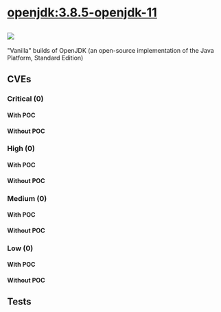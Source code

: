 # [openjdk:3.8.5-openjdk-11](https://hub.docker.com/_/openjdk?tab=tags)
![](https://img.shields.io/static/v1?label=tag&message=3.8.5-openjdk-11&color=blue)
---
<p>
"Vanilla" builds of OpenJDK (an open-source implementation of the Java Platform, Standard Edition)
</p>

## CVEs
### Critical (0)
#### With POC

#### Without POC


### High (0)
#### With POC

#### Without POC


### Medium (0)
#### With POC

#### Without POC


### Low (0)
#### With POC

#### Without POC


## Tests
